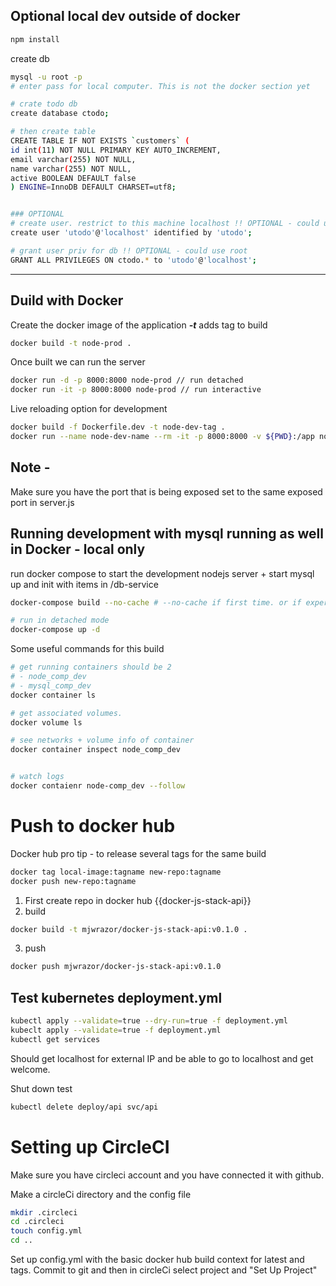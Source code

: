 ## Optional local dev outside of docker
```bash
npm install
```

create db
```bash
mysql -u root -p
# enter pass for local computer. This is not the docker section yet

# crate todo db
create database ctodo;

# then create table
CREATE TABLE IF NOT EXISTS `customers` (
id int(11) NOT NULL PRIMARY KEY AUTO_INCREMENT,
email varchar(255) NOT NULL,
name varchar(255) NOT NULL,
active BOOLEAN DEFAULT false
) ENGINE=InnoDB DEFAULT CHARSET=utf8;


### OPTIONAL
# create user. restrict to this machine localhost !! OPTIONAL - could use root
create user 'utodo'@'localhost' identified by 'utodo';

# grant user priv for db !! OPTIONAL - could use root
GRANT ALL PRIVILEGES ON ctodo.* to 'utodo'@'localhost';

```
---

## Duild with Docker
Create the docker image of the application
***-t*** adds tag to build
```bash
docker build -t node-prod .
```

Once built we can run the server
```bash
docker run -d -p 8000:8000 node-prod // run detached
docker run -it -p 8000:8000 node-prod // run interactive
```

Live reloading option for development
```bash
docker build -f Dockerfile.dev -t node-dev-tag .
docker run --name node-dev-name --rm -it -p 8000:8000 -v ${PWD}:/app node-dev-tag
```

## Note -

Make sure you have the port that is being exposed set to the same exposed port in server.js


## Running development with mysql running as well in Docker - local only

run docker compose to start the development nodejs server + start mysql up and init with items in /db-service

```bash
docker-compose build --no-cache # --no-cache if first time. or if experiencing errors

# run in detached mode
docker-compose up -d
```

Some useful commands for this build
```bash
# get running containers should be 2 
# - node_comp_dev
# - mysql_comp_dev
docker container ls

# get associated volumes.
docker volume ls

# see networks + volume info of container
docker container inspect node_comp_dev


# watch logs
docker contaienr node-comp_dev --follow
```

# Push to docker hub
Docker hub pro tip - to release several tags for the same build
```bash
docker tag local-image:tagname new-repo:tagname
docker push new-repo:tagname
```
1. First create repo in docker hub {{docker-js-stack-api}}
2. build
```bash
docker build -t mjwrazor/docker-js-stack-api:v0.1.0 .
```

3. push
```bash
docker push mjwrazor/docker-js-stack-api:v0.1.0  
```

## Test kubernetes deployment.yml

```bash
kubectl apply --validate=true --dry-run=true -f deployment.yml
kubeclt apply --validate=true -f deployment.yml
kubectl get services
```

Should get localhost for external IP and be able to go to localhost and get welcome.

Shut down test
```bash
kubectl delete deploy/api svc/api
```

# Setting up CircleCI
Make sure you have circleci account and you have connected it with github. 

Make a circleCi directory and the config file
```bash
mkdir .circleci
cd .circleci
touch config.yml
cd ..
```

Set up config.yml with the basic docker hub build context for latest and tags. Commit to git and then in circleCi select project and "Set Up Project"


